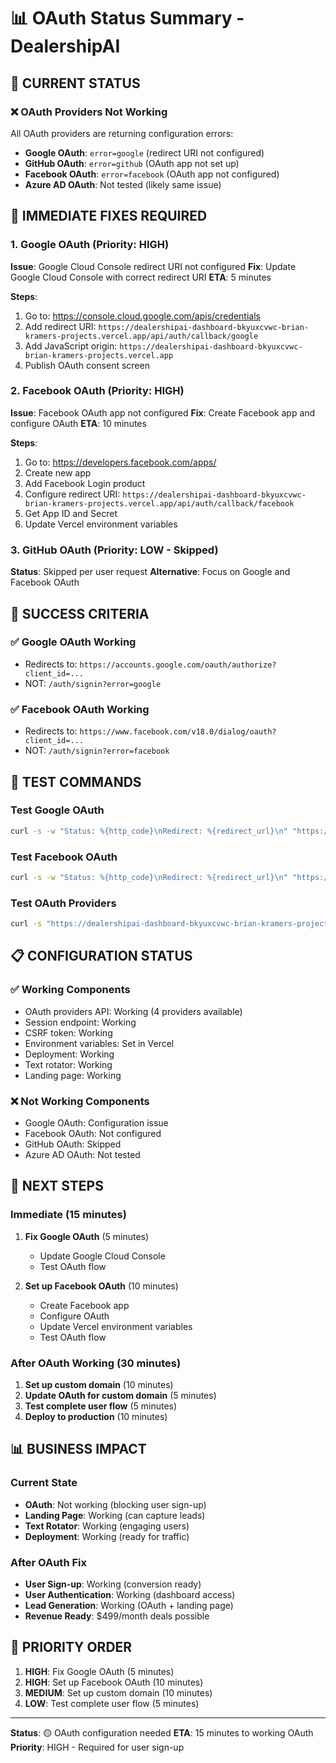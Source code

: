 # 📊 OAuth Status Summary - DealershipAI

## 🚨 CURRENT STATUS

### ❌ OAuth Providers Not Working
All OAuth providers are returning configuration errors:

- **Google OAuth**: `error=google` (redirect URI not configured)
- **GitHub OAuth**: `error=github` (OAuth app not set up)
- **Facebook OAuth**: `error=facebook` (OAuth app not configured)
- **Azure AD OAuth**: Not tested (likely same issue)

## 🔧 IMMEDIATE FIXES REQUIRED

### 1. Google OAuth (Priority: HIGH)
**Issue**: Google Cloud Console redirect URI not configured
**Fix**: Update Google Cloud Console with correct redirect URI
**ETA**: 5 minutes

**Steps**:
1. Go to: https://console.cloud.google.com/apis/credentials
2. Add redirect URI: `https://dealershipai-dashboard-bkyuxcvwc-brian-kramers-projects.vercel.app/api/auth/callback/google`
3. Add JavaScript origin: `https://dealershipai-dashboard-bkyuxcvwc-brian-kramers-projects.vercel.app`
4. Publish OAuth consent screen

### 2. Facebook OAuth (Priority: HIGH)
**Issue**: Facebook OAuth app not configured
**Fix**: Create Facebook app and configure OAuth
**ETA**: 10 minutes

**Steps**:
1. Go to: https://developers.facebook.com/apps/
2. Create new app
3. Add Facebook Login product
4. Configure redirect URI: `https://dealershipai-dashboard-bkyuxcvwc-brian-kramers-projects.vercel.app/api/auth/callback/facebook`
5. Get App ID and Secret
6. Update Vercel environment variables

### 3. GitHub OAuth (Priority: LOW - Skipped)
**Status**: Skipped per user request
**Alternative**: Focus on Google and Facebook OAuth

## 🎯 SUCCESS CRITERIA

### ✅ Google OAuth Working
- Redirects to: `https://accounts.google.com/oauth/authorize?client_id=...`
- NOT: `/auth/signin?error=google`

### ✅ Facebook OAuth Working
- Redirects to: `https://www.facebook.com/v18.0/dialog/oauth?client_id=...`
- NOT: `/auth/signin?error=facebook`

## 🧪 TEST COMMANDS

### Test Google OAuth
```bash
curl -s -w "Status: %{http_code}\nRedirect: %{redirect_url}\n" "https://dealershipai-dashboard-bkyuxcvwc-brian-kramers-projects.vercel.app/api/auth/signin/google"
```

### Test Facebook OAuth
```bash
curl -s -w "Status: %{http_code}\nRedirect: %{redirect_url}\n" "https://dealershipai-dashboard-bkyuxcvwc-brian-kramers-projects.vercel.app/api/auth/signin/facebook"
```

### Test OAuth Providers
```bash
curl -s "https://dealershipai-dashboard-bkyuxcvwc-brian-kramers-projects.vercel.app/api/auth/providers" | jq .
```

## 📋 CONFIGURATION STATUS

### ✅ Working Components
- OAuth providers API: Working (4 providers available)
- Session endpoint: Working
- CSRF token: Working
- Environment variables: Set in Vercel
- Deployment: Working
- Text rotator: Working
- Landing page: Working

### ❌ Not Working Components
- Google OAuth: Configuration issue
- Facebook OAuth: Not configured
- GitHub OAuth: Skipped
- Azure AD OAuth: Not tested

## 🚀 NEXT STEPS

### Immediate (15 minutes)
1. **Fix Google OAuth** (5 minutes)
   - Update Google Cloud Console
   - Test OAuth flow

2. **Set up Facebook OAuth** (10 minutes)
   - Create Facebook app
   - Configure OAuth
   - Update Vercel environment variables
   - Test OAuth flow

### After OAuth Working (30 minutes)
1. **Set up custom domain** (10 minutes)
2. **Update OAuth for custom domain** (5 minutes)
3. **Test complete user flow** (5 minutes)
4. **Deploy to production** (10 minutes)

## 📊 BUSINESS IMPACT

### Current State
- **OAuth**: Not working (blocking user sign-up)
- **Landing Page**: Working (can capture leads)
- **Text Rotator**: Working (engaging users)
- **Deployment**: Working (ready for traffic)

### After OAuth Fix
- **User Sign-up**: Working (conversion ready)
- **User Authentication**: Working (dashboard access)
- **Lead Generation**: Working (OAuth + landing page)
- **Revenue Ready**: $499/month deals possible

## 🎯 PRIORITY ORDER

1. **HIGH**: Fix Google OAuth (5 minutes)
2. **HIGH**: Set up Facebook OAuth (10 minutes)
3. **MEDIUM**: Set up custom domain (10 minutes)
4. **LOW**: Test complete user flow (5 minutes)

---

**Status**: 🟡 OAuth configuration needed
**ETA**: 15 minutes to working OAuth
**Priority**: HIGH - Required for user sign-up
